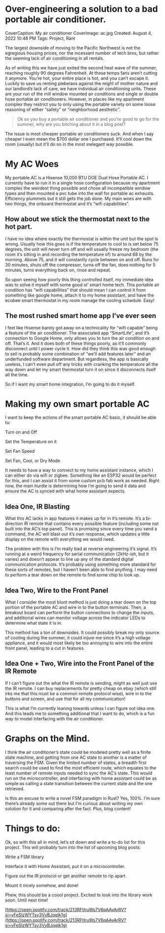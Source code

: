 # Over-engineering a solution to a bad portable air conditioner.

CoverCaption: My air conditioner
CoverImage: ac.jpg
Created: August 4, 2022 10:48 PM
Tags: Project, Rant

The largest downside of moving to the Pacific Northwest is not the egregious housing prices, nor the incessant number of tech bros, but rather the seeming lack of air conditioning in all rentals.

As of writing this we have just exited the second heat wave of the summer, reaching roughly 90 degrees Fahrenheit. At those temps fans aren’t cutting it anymore. You’re hot, your entire place is hot, and you can’t escape it. Luckily to save us renting plebeians against the might of mother nature and our landlord’s lack of care, we have individual air conditioning units. These are your run of the mill window mounted air conditions and single or double hose portable air conditioners. However, in places like my apartment complex they restrict you to only using the portable variety on some loose reasoning of either “safety” or “neighborhood aesthetic”.

> Ok so you buy a portable air conditioner and you’re good to go for the summer, why are you bitching about it in a blog post?

The issue is most cheaper portable air conditioners suck. And when I say cheaper I even mean the $700 dollar one I purchased. It’ll cool down the room (usually) but it’ll do so in the most inelegant way possible.

# My AC Woes

My portable AC is a Hisense 10,000 BTU DOE Dual Hose Portable AC. I currently have to run it in a single hose configuration because my apartment complex the weirdest thing possible and chose all incompatible window types and then mounted a pvc tube into the wall for portable ac exhausts. Efficiency plummets but it still gets the job done. My main woes are with two things, the onboard thermostat and it’s “wifi capabilities”.

## How about we stick the thermostat next to the hot part.

I have no idea where exactly the thermostat is within the unit but the spot is wrong. Usually how this goes is if the temperature to cool to is set below 75 degrees, the unit will never turn off and will usually freeze my bedroom (the room it’s sitting in and recording the temperature of) to around 68 by the morning. Above 75, and it will constantly cycle between on and off. Runs for 30 minutes, shuts off the compressor, turns off the fan, does nothing for 5 minutes, turns everything back on, rinse and repeat.

So upon seeing how poorly this thing controlled itself, my immediate idea was to solve it myself with some good ol’ smart home tech. This portable air condition has “wifi capabilities” that should mean I can control it from something like google home, attach it to my home assistant, and have the ecobee smart thermostat in my room manage the cooling schedule. Easy!

## The most rushed smart home app I’ve ever seen

I feel like Hisense barely got away on a technicality for “wifi capable” being a feature of the air conditioner. The associated app “SmartLife”, and it’s connection to Google Home, only allows you to turn the air condition on and off. That’s it. And it does both of these things poorly, as it’ll commonly disconnect until I power cycle it. How did they think this was good enough to sell is probably some combination of “we’ll add features later” and an underfunded software department. But regardless, the app is basically useless, I can’t even pull off any tricks with cranking the temperature all the way down and let my smart thermostat turn it on since it disconnects itself all the time.

So if I want my smart home integration, I’m going to do it myself.

# Making my own smart portable AC

I want to keep the actions of the smart portable AC basic, it should be able to:

Turn on and Off

Set the Temperature on it

Set Fan Speed

Set Fan, Cool, or Dry Mode

It needs to have a way to connect to my home assistant instance, which I can either do via wifi or zigbee. Something like an ESP32 would be perfect for this, and I can assist it from some custom pcb fab work as needed. Right now, the main hurdle is determining how I’m going to send it data and ensure the AC is synced with what home assistant expects.

## Idea One, IR Blasting

What this AC lacks in app features it makes up for in it’s remote. It’s a bi-direction IR remote that contains every possible feature (including some not built into the AC’s top panel). This is promising since every time you send a command, the AC will blast out it’s own response, which updates a little display on the remote with everything we would need.

The problem with this is I’m really bad at reverse engineering it’s signal. It’s running at a weird frequency for serial communication (2kHz-ish, but it varies) and doesn’t appear to line up any of the standard digital communication protocols. It’s probably using something more standard for these sorts of remotes, but I haven’t been able to find anything. I may need to perform a tear down on the remote to find some chip to look up.

## Idea Two, Wire to the Front Panel

What I consider the most blunt method is just doing a tear down on the top portion of the portable AC and wire in to the button terminals. Then, a breakout board can perform the button connections to change the inputs, and additional wires can monitor voltage across the indicator LEDs to determine what state it is in.

This method has a ton of downsides. It could possibly break my only source of cooling during the summer, it could injure me since it’s a high voltage appliance, and it would most likely be too annoying to wire into the entire front panel, leading to a cut in features.

## Idea One + Two, Wire into the Front Panel of the IR Remote

If I can’t figure out the what the IR remote is sending, might as well just use the IR remote. I can buy replacements for pretty cheap on ebay (which still irks me that this must be a common remote protocol wise), wire in to the buttons and screen, and use that for all my communication!

This is what I’m currently leaning towards unless I can figure out idea one. And this leads me to something additional that I want to do, which is a fun way to model interfacing with the air conditioner.

# Graphs on the Mind.

I think the air conditioner’s state could be modeled pretty well as a finite state machine, and getting from one AC state to another is a matter of traversing the FSM. Given the limited number of states, a breadth first search could be used to find the most efficient route, which equates to the least number of remote inputs needed to sync the AC’s state. This would run on the microcontroller, and interfacing with home assistant could be as simple as calling a state transition between the current state and the one retrieved.

Is this an excuse to write a novel FSM paradigm in Rust? Yes, 100%. I’m sure there’s already some out there but I’m curious about writing my own solution for it and comparing after the fact. Plus, blog content!

# Things to do:

Ok, so with this all in mind, let’s sit down and write a to-do list for this project. This will probably turn into the list of upcoming blog posts:

Write a FSM library

Interface it with Home Assistant, put it on a microcontroller.

Figure out the IR protocol or get another remote to rip apart.

Mount it nicely somehow, and done!

Phew, this should be a coool project. Excited to look into the library work soon. Until next time!

[https://open.spotify.com/track/213RFtIruWs7V6pAAvArRV?si=vFeSlzWYTsy3VyBJqqIk1g](https://open.spotify.com/track/213RFtIruWs7V6pAAvArRV?si=vFeSlzWYTsy3VyBJqqIk1g)
